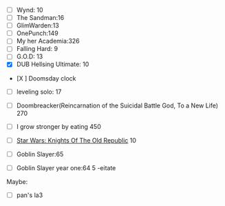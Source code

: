 - [ ] Wynd: 10
- [ ] The Sandman:16
- [ ] GlimWarden:13
- [ ] OnePunch:149
- [ ] My her Academia:326
- [ ] Falling Hard: 9
- [ ] G.O.D: 13
- [x] DUB Hellsing Ultimate: 10
- [X ] Doomsday clock
- [ ] leveling solo: 17
- [ ] Doombreacker(Reincarnation of the Suicidal Battle God, To a New Life) 270
- [ ] I grow stronger by eating 450
- [ ] [Star Wars: Knights Of The Old Republic](https://readcomiconline.li/Comic/Star-Wars-Knights-Of-The-Old-Republic) 10
- [ ] Goblin Slayer:65
- [ ] Goblin Slayer year one:64
5
-eitate




Maybe:
 - [ ] pan's la3

<!--stackedit_data:
eyJoaXN0b3J5IjpbLTcxNjYyMDcyNCwxMDc2NTQ3ODA1LDE1MT
kwNzQ4MzMsLTE3OTk4MjgwNzQsNDY3OTg3Nzc0LC04MjM3MDk3
ODgsNjM5MDY2MzcsLTIwNDM2Nzg2NjRdfQ==
-->